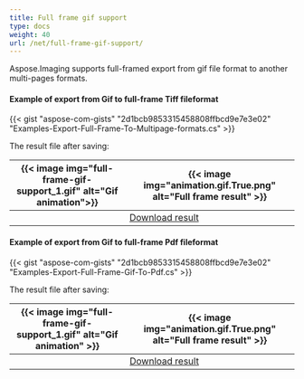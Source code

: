 ```yaml
---
title: Full frame gif support
type: docs
weight: 40
url: /net/full-frame-gif-support/
---
```


Aspose.Imaging supports full-framed export from gif file format to another multi-pages formats.
#### **Example of export from Gif to full-frame Tiff fileformat**
{{< gist "aspose-com-gists" "2d1bcb9853315458808ffbcd9e7e3e02" "Examples-Export-Full-Frame-To-Multipage-formats.cs" >}}

The result file after saving:

| {{< image img="full-frame-gif-support_1.gif" alt="Gif animation">}} | {{< image img="animation.gif.True.png" alt="Full frame result" >}} |
| ---------------------------------------------------- | ----------------------------------------- |
|                                                      | [Download result](animation.gif.True.tif) |

#### **Example of export from Gif to full-frame Pdf fileformat**
{{< gist "aspose-com-gists" "2d1bcb9853315458808ffbcd9e7e3e02" "Examples-Export-Full-Frame-Gif-To-Pdf.cs" >}}

The result file after saving:

| {{< image img="full-frame-gif-support_1.gif" alt="Gif animation" >}} | {{< image img="animation.gif.True.png" alt="Full frame result" >}}                 |
| ---------------------------------------------------- | ------------------------------------------- |
|                                                      | [Download result](transparent_orig.gif.pdf) |